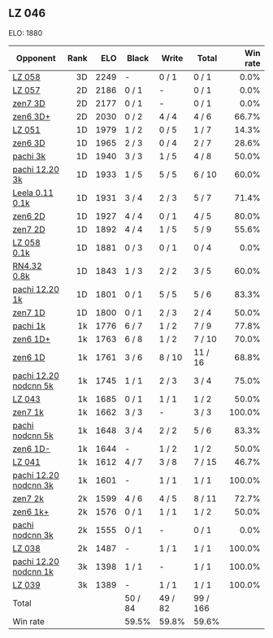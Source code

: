 ## LZ 046 ##

ELO: 1880

Opponent | Rank | ELO | Black | Write | Total | Win rate
---------|-----:|----:|-------|-------|-------|-------:
[LZ 058](LZ%20058.md) | 3D | 2249 | - | 0 / 1 | 0 / 1 | 0.0%
[LZ 057](LZ%20057.md) | 2D | 2186 | 0 / 1 | - | 0 / 1 | 0.0%
[zen7 3D](zen7%203D.md) | 2D | 2177 | 0 / 1 | - | 0 / 1 | 0.0%
[zen6 3D+](zen6%203D+.md) | 2D | 2030 | 0 / 2 | 4 / 4 | 4 / 6 | 66.7%
[LZ 051](LZ%20051.md) | 1D | 1979 | 1 / 2 | 0 / 5 | 1 / 7 | 14.3%
[zen6 3D](zen6%203D.md) | 1D | 1965 | 2 / 3 | 0 / 4 | 2 / 7 | 28.6%
[pachi 3k](pachi%203k.md) | 1D | 1940 | 3 / 3 | 1 / 5 | 4 / 8 | 50.0%
[pachi 12.20 3k](pachi%2012.20%203k.md) | 1D | 1933 | 1 / 5 | 5 / 5 | 6 / 10 | 60.0%
[Leela 0.11 0.1k](Leela%200.11%200.1k.md) | 1D | 1931 | 3 / 4 | 2 / 3 | 5 / 7 | 71.4%
[zen6 2D](zen6%202D.md) | 1D | 1927 | 4 / 4 | 0 / 1 | 4 / 5 | 80.0%
[zen7 2D](zen7%202D.md) | 1D | 1892 | 4 / 4 | 1 / 5 | 5 / 9 | 55.6%
[LZ 058 0.1k](LZ%20058%200.1k.md) | 1D | 1881 | 0 / 3 | 0 / 1 | 0 / 4 | 0.0%
[RN4.32 0.8k](RN4.32%200.8k.md) | 1D | 1843 | 1 / 3 | 2 / 2 | 3 / 5 | 60.0%
[pachi 12.20 1k](pachi%2012.20%201k.md) | 1D | 1801 | 0 / 1 | 5 / 5 | 5 / 6 | 83.3%
[zen7 1D](zen7%201D.md) | 1D | 1800 | 0 / 1 | 2 / 3 | 2 / 4 | 50.0%
[pachi 1k](pachi%201k.md) | 1k | 1776 | 6 / 7 | 1 / 2 | 7 / 9 | 77.8%
[zen6 1D+](zen6%201D+.md) | 1k | 1763 | 6 / 8 | 1 / 2 | 7 / 10 | 70.0%
[zen6 1D](zen6%201D.md) | 1k | 1761 | 3 / 6 | 8 / 10 | 11 / 16 | 68.8%
[pachi 12.20 nodcnn 5k](pachi%2012.20%20nodcnn%205k.md) | 1k | 1745 | 1 / 1 | 2 / 3 | 3 / 4 | 75.0%
[LZ 043](LZ%20043.md) | 1k | 1685 | 0 / 1 | 1 / 1 | 1 / 2 | 50.0%
[zen7 1k](zen7%201k.md) | 1k | 1662 | 3 / 3 | - | 3 / 3 | 100.0%
[pachi nodcnn 5k](pachi%20nodcnn%205k.md) | 1k | 1648 | 3 / 4 | 2 / 2 | 5 / 6 | 83.3%
[zen6 1D-](zen6%201D-.md) | 1k | 1644 | - | 1 / 2 | 1 / 2 | 50.0%
[LZ 041](LZ%20041.md) | 1k | 1612 | 4 / 7 | 3 / 8 | 7 / 15 | 46.7%
[pachi 12.20 nodcnn 3k](pachi%2012.20%20nodcnn%203k.md) | 1k | 1601 | - | 1 / 1 | 1 / 1 | 100.0%
[zen7 2k](zen7%202k.md) | 2k | 1599 | 4 / 6 | 4 / 5 | 8 / 11 | 72.7%
[zen6 1k+](zen6%201k+.md) | 2k | 1576 | 0 / 1 | 1 / 1 | 1 / 2 | 50.0%
[pachi nodcnn 3k](pachi%20nodcnn%203k.md) | 2k | 1555 | 0 / 1 | - | 0 / 1 | 0.0%
[LZ 038](LZ%20038.md) | 2k | 1487 | - | 1 / 1 | 1 / 1 | 100.0%
[pachi 12.20 nodcnn 1k](pachi%2012.20%20nodcnn%201k.md) | 3k | 1398 | 1 / 1 | - | 1 / 1 | 100.0%
[LZ 039](LZ%20039.md) | 3k | 1389 | - | 1 / 1 | 1 / 1 | 100.0%
Total | | | 50 / 84 | 49 / 82 | 99 / 166 | 
Win rate| | | 59.5% | 59.8% | 59.6% | 
